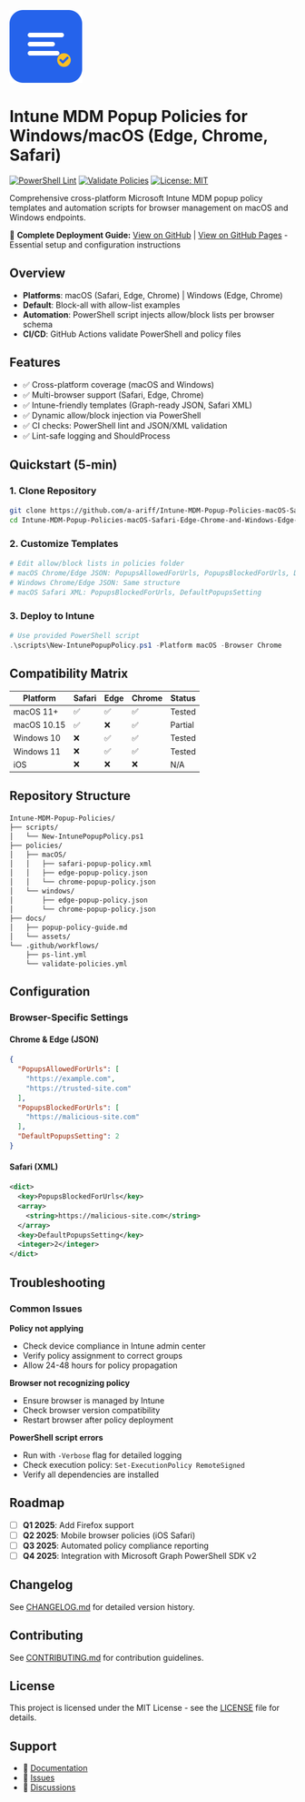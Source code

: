 ![Repository Icon](docs/assets/icon.svg)

# Intune MDM Popup Policies for Windows/macOS (Edge, Chrome, Safari)

[![PowerShell Lint](https://github.com/a-ariff/Intune-MDM-Popup-Policies-macOS-Safari-Edge-Chrome-and-Windows-Edge-Chrome-/actions/workflows/ps-lint.yml/badge.svg?branch=main)](https://github.com/a-ariff/Intune-MDM-Popup-Policies-macOS-Safari-Edge-Chrome-and-Windows-Edge-Chrome-/actions/workflows/ps-lint.yml?branch=main)
[![Validate Policies](https://github.com/a-ariff/Intune-MDM-Popup-Policies-macOS-Safari-Edge-Chrome-and-Windows-Edge-Chrome-/actions/workflows/validate-policies.yml/badge.svg?branch=main)](https://github.com/a-ariff/Intune-MDM-Popup-Policies-macOS-Safari-Edge-Chrome-and-Windows-Edge-Chrome-/actions/workflows/validate-policies.yml?branch=main)
[![License: MIT](https://img.shields.io/badge/License-MIT-yellow.svg)](https://opensource.org/licenses/MIT)

Comprehensive cross-platform Microsoft Intune MDM popup policy templates and automation scripts for browser management on macOS and Windows endpoints.

📄 **Complete Deployment Guide:** [View on GitHub](docs/popup-policy-guide.md) | [View on GitHub Pages](https://a-ariff.github.io/Intune-MDM-Popup-Policies-macOS-Safari-Edge-Chrome-and-Windows-Edge-Chrome-/popup-policy-guide) - Essential setup and configuration instructions

## Overview

- **Platforms**: macOS (Safari, Edge, Chrome) | Windows (Edge, Chrome)
- **Default**: Block-all with allow-list examples
- **Automation**: PowerShell script injects allow/block lists per browser schema
- **CI/CD**: GitHub Actions validate PowerShell and policy files

## Features

- ✅ Cross-platform coverage (macOS and Windows)
- ✅ Multi-browser support (Safari, Edge, Chrome)
- ✅ Intune-friendly templates (Graph-ready JSON, Safari XML)
- ✅ Dynamic allow/block injection via PowerShell
- ✅ CI checks: PowerShell lint and JSON/XML validation
- ✅ Lint-safe logging and ShouldProcess

## Quickstart (5-min)

### 1. Clone Repository
```bash
git clone https://github.com/a-ariff/Intune-MDM-Popup-Policies-macOS-Safari-Edge-Chrome-and-Windows-Edge-Chrome-.git
cd Intune-MDM-Popup-Policies-macOS-Safari-Edge-Chrome-and-Windows-Edge-Chrome-
```

### 2. Customize Templates
```powershell
# Edit allow/block lists in policies folder
# macOS Chrome/Edge JSON: PopupsAllowedForUrls, PopupsBlockedForUrls, DefaultPopupsSetting
# Windows Chrome/Edge JSON: Same structure
# macOS Safari XML: PopupsBlockedForUrls, DefaultPopupsSetting
```

### 3. Deploy to Intune
```powershell
# Use provided PowerShell script
.\scripts\New-IntunePopupPolicy.ps1 -Platform macOS -Browser Chrome
```

## Compatibility Matrix

| Platform | Safari | Edge | Chrome | Status |
|----------|--------|------|--------|---------|
| macOS 11+ | ✅ | ✅ | ✅ | Tested |
| macOS 10.15 | ✅ | ❌ | ✅ | Partial |
| Windows 10 | ❌ | ✅ | ✅ | Tested |
| Windows 11 | ❌ | ✅ | ✅ | Tested |
| iOS | ❌ | ❌ | ❌ | N/A |

## Repository Structure

```
Intune-MDM-Popup-Policies/
├── scripts/
│   └── New-IntunePopupPolicy.ps1
├── policies/
│   ├── macOS/
│   │   ├── safari-popup-policy.xml
│   │   ├── edge-popup-policy.json
│   │   └── chrome-popup-policy.json
│   └── windows/
│       ├── edge-popup-policy.json
│       └── chrome-popup-policy.json
├── docs/
│   ├── popup-policy-guide.md
│   └── assets/
└── .github/workflows/
    ├── ps-lint.yml
    └── validate-policies.yml
```

## Configuration

### Browser-Specific Settings

#### Chrome & Edge (JSON)
```json
{
  "PopupsAllowedForUrls": [
    "https://example.com",
    "https://trusted-site.com"
  ],
  "PopupsBlockedForUrls": [
    "https://malicious-site.com"
  ],
  "DefaultPopupsSetting": 2
}
```

#### Safari (XML)
```xml
<dict>
  <key>PopupsBlockedForUrls</key>
  <array>
    <string>https://malicious-site.com</string>
  </array>
  <key>DefaultPopupsSetting</key>
  <integer>2</integer>
</dict>
```

## Troubleshooting

### Common Issues

**Policy not applying**
- Check device compliance in Intune admin center
- Verify policy assignment to correct groups
- Allow 24-48 hours for policy propagation

**Browser not recognizing policy**
- Ensure browser is managed by Intune
- Check browser version compatibility
- Restart browser after policy deployment

**PowerShell script errors**
- Run with `-Verbose` flag for detailed logging
- Check execution policy: `Set-ExecutionPolicy RemoteSigned`
- Verify all dependencies are installed

## Roadmap

- [ ] **Q1 2025**: Add Firefox support
- [ ] **Q2 2025**: Mobile browser policies (iOS Safari)
- [ ] **Q3 2025**: Automated policy compliance reporting
- [ ] **Q4 2025**: Integration with Microsoft Graph PowerShell SDK v2

## Changelog

See [CHANGELOG.md](CHANGELOG.md) for detailed version history.

## Contributing

See [CONTRIBUTING.md](CONTRIBUTING.md) for contribution guidelines.

## License

This project is licensed under the MIT License - see the [LICENSE](LICENSE) file for details.

## Support

- 📖 [Documentation](docs/popup-policy-guide.md)
- 🐛 [Issues](https://github.com/a-ariff/Intune-MDM-Popup-Policies-macOS-Safari-Edge-Chrome-and-Windows-Edge-Chrome-/issues)
- 💬 [Discussions](https://github.com/a-ariff/Intune-MDM-Popup-Policies-macOS-Safari-Edge-Chrome-and-Windows-Edge-Chrome-/discussions)
